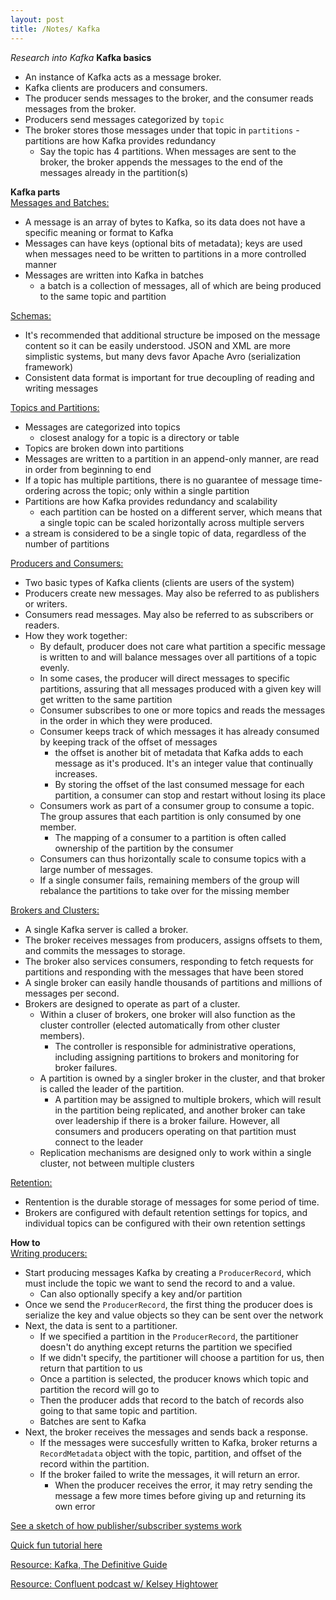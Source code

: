 ```yaml
---
layout: post
title: /Notes/ Kafka
---
```


_Research into Kafka_
**Kafka basics**  
- An instance of Kafka acts as a message broker.
- Kafka clients are producers and consumers.
- The producer sends messages to the broker, and the consumer reads messages from the broker.
- Producers send messages categorized by `topic`
- The broker stores those messages under that topic in `partitions` - partitions are how Kafka provides redundancy
    - Say the topic has 4 partitions. When messages are sent to the broker, the broker appends the messages to the end of the messages already in the partition(s)

**Kafka parts**  
<ins>Messages and Batches:</ins>

- A message is an array of bytes to Kafka, so its data does not have a specific meaning or format to Kafka
- Messages can have keys (optional bits of metadata); keys are used when messages need to be written to partitions in a more controlled manner
- Messages are written into Kafka in batches
    - a batch is a collection of messages, all of which are being produced to the same topic and partition

<ins>Schemas:</ins>

- It's recommended that additional structure be imposed on the message content so it can be easily understood. JSON and XML are more simplistic systems, but many devs favor Apache Avro (serialization framework)
- Consistent data format is important for true decoupling of reading and writing messages

<ins>Topics and Partitions:</ins>

- Messages are categorized into topics
    - closest analogy for a topic is a directory or table
- Topics are broken down into partitions
- Messages are written to a partition in an append-only manner, are read in order from beginning to end
- If a topic has multiple partitions, there is no guarantee of message time-ordering across the topic; only within a single partition
- Partitions are how Kafka provides redundancy and scalability
    - each partition can be hosted on a different server, which means that a single topic can be scaled horizontally across multiple servers
- a stream is considered to be a single topic of data, regardless of the number of partitions

<ins>Producers and Consumers:</ins>

- Two basic types of Kafka clients (clients are users of the system)
- Producers create new messages. May also be referred to as publishers or writers.
- Consumers read messages. May also be referred to as subscribers or readers.
- How they work together:
    - By default, producer does not care what partition a specific message is written to and will balance messages over all partitions of a topic evenly.
    - In some cases, the producer will direct messages to specific partitions, assuring that all messages produced with a given key will get written to the same partition
    - Consumer subscribes to one or more topics and reads the messages in the order in which they were produced.
    - Consumer keeps track of which messages it has already consumed by keeping track of the offset of messages
        - the offset is another bit of metadata that Kafka adds to each message as it's produced. It's an integer value that continually increases.
        - By storing the offset of the last consumed message for each partition, a consumer can stop and restart without losing its place
    - Consumers work as part of a consumer group to consume a topic. The group assures that each partition is only consumed by one member.
        - The mapping of a consumer to a partition is often called ownership of the partition by the consumer
    - Consumers can thus horizontally scale to consume topics with a large number of messages. 
    - If a single consumer fails, remaining members of the group will rebalance the partitions to take over for the missing member

<ins>Brokers and Clusters:</ins>

- A single Kafka server is called a broker.
- The broker receives messages from producers, assigns offsets to them, and commits the messages to storage.
- The broker also services consumers, responding to fetch requests for partitions and responding with the messages that have been stored
- A single broker can easily handle thousands of partitions and millions of messages per second.
- Brokers are designed to operate as part of a cluster.
    - Within a cluser of brokers, one broker will also function as the cluster controller (elected automatically from other cluster members).
        - The controller is responsible for administrative operations, including assigning partitions to brokers and monitoring for broker failures.
    - A partition is owned by a singler broker in the cluster, and that broker is called the leader of the partition. 
        - A partition may be assigned to multiple brokers, which will result in the partition being replicated, and another broker can take over leadership if there is a broker failure. However, all consumers and producers operating on that partition must connect to the leader
    - Replication mechanisms are designed only to work within a single cluster, not between multiple clusters

<ins>Retention:</ins>

- Rentention is the durable storage of messages for some period of time. 
- Brokers are configured with default retention settings for topics, and individual topics can be configured with their own retention settings

**How to**  
<ins>Writing producers:</ins>

- Start producing messages Kafka by creating a `ProducerRecord`, which must include the topic we want to send the record to and a value.
    - Can also optionally specify a key and/or partition
- Once we send the `ProducerRecord`, the first thing the producer does is serialize the key and value objects so they can be sent over the network
- Next, the data is sent to a partitioner.
    - If we specified a partition in the `ProducerRecord`, the partitioner doesn't do anything except returns the partition we specified
    - If we didn't specify, the partitioner will choose a partition for us, then return that partition to us
    - Once a partition is selected, the producer knows which topic and partition the record will go to
    - Then the producer adds that record to the batch of records also going to that same topic and partition.
    - Batches are sent to Kafka
- Next, the broker receives the messages and sends back a response.
    - If the messages were succesfully written to Kafka, broker returns a `RecordMetadata` object with the topic, partition, and offset of the record within the partition.
    - If the broker failed to write the messages, it will return an error.
        - When the producer receives the error, it may retry sending the message a few more times before giving up and returning its own error



[See a sketch of how publisher/subscriber systems work](https://excalidraw.com/#json=5152003063808000,TkiXjCU4Ng3qRkOmOa0o7Q)

[Quick fun tutorial here](https://kafka.apache.org/quickstart)

[Resource: Kafka, The Definitive Guide](https://www.confluent.io/resources/kafka-the-definitive-guide/)

[Resource: Confluent podcast w/ Kelsey Hightower](https://confluent.buzzsprout.com/186154/3545173-kubernetes-meets-apache-kafka-ft-kelsey-hightower)


 